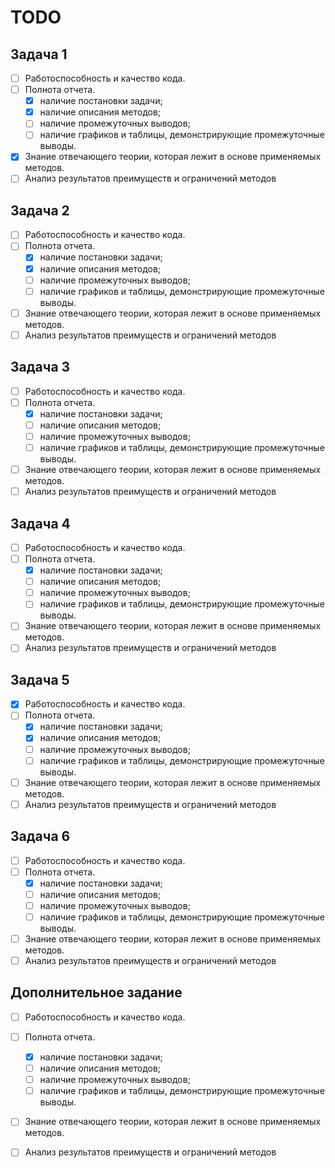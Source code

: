 # TODO

## Задача 1

- [ ] Работоспособность и качество кода.
- [ ] Полнота отчета.
  - [x] наличие постановки задачи;
  - [x] наличие описания методов;
  - [ ] наличие промежуточных выводов;
  - [ ] наличие графиков и таблицы, демонстрирующие промежуточные выводы.
- [x] Знание отвечающего теории, которая лежит в основе применяемых методов.
- [ ] Анализ результатов преимуществ и ограничений методов

## Задача 2

- [ ] Работоспособность и качество кода.
- [ ] Полнота отчета.
  - [x] наличие постановки задачи;
  - [x] наличие описания методов;
  - [ ] наличие промежуточных выводов;
  - [ ] наличие графиков и таблицы, демонстрирующие промежуточные выводы.
- [ ] Знание отвечающего теории, которая лежит в основе применяемых методов.
- [ ] Анализ результатов преимуществ и ограничений методов

## Задача 3

- [ ] Работоспособность и качество кода.
- [ ] Полнота отчета.
  - [x] наличие постановки задачи;
  - [ ] наличие описания методов;
  - [ ] наличие промежуточных выводов;
  - [ ] наличие графиков и таблицы, демонстрирующие промежуточные выводы.
- [ ] Знание отвечающего теории, которая лежит в основе применяемых методов.
- [ ] Анализ результатов преимуществ и ограничений методов

## Задача 4

- [ ] Работоспособность и качество кода.
- [ ] Полнота отчета.
  - [x] наличие постановки задачи;
  - [ ] наличие описания методов;
  - [ ] наличие промежуточных выводов;
  - [ ] наличие графиков и таблицы, демонстрирующие промежуточные выводы.
- [ ] Знание отвечающего теории, которая лежит в основе применяемых методов.
- [ ] Анализ результатов преимуществ и ограничений методов

## Задача 5

- [x] Работоспособность и качество кода.
- [ ] Полнота отчета.
  - [x] наличие постановки задачи;
  - [x] наличие описания методов;
  - [ ] наличие промежуточных выводов;
  - [ ] наличие графиков и таблицы, демонстрирующие промежуточные выводы.
- [ ] Знание отвечающего теории, которая лежит в основе применяемых методов.
- [ ] Анализ результатов преимуществ и ограничений методов

## Задача 6

- [ ] Работоспособность и качество кода.
- [ ] Полнота отчета.
  - [x] наличие постановки задачи;
  - [ ] наличие описания методов;
  - [ ] наличие промежуточных выводов;
  - [ ] наличие графиков и таблицы, демонстрирующие промежуточные выводы.
- [ ] Знание отвечающего теории, которая лежит в основе применяемых методов.
- [ ] Анализ результатов преимуществ и ограничений методов

## Дополнительное задание

- [ ] Работоспособность и качество кода.
- [ ] Полнота отчета.
  - [x] наличие постановки задачи;
  - [ ] наличие описания методов;
  - [ ] наличие промежуточных выводов;
  - [ ] наличие графиков и таблицы, демонстрирующие промежуточные выводы.
- [ ] Знание отвечающего теории, которая лежит в основе применяемых методов.
- [ ] Анализ результатов преимуществ и ограничений методов

